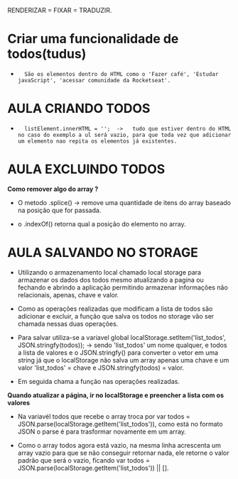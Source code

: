 RENDERIZAR = FIXAR = TRADUZIR.


# Criar uma funcionalidade de todos(tudus)

-       São os elementos dentro do HTML como o 'Fazer café', 'Estudar javaScript', 'acessar comunidade da Rocketseat'.

# AULA CRIANDO TODOS

-       listElement.innerHTML = '';  ->   tudo que estiver dentro do HTML no caso do exemplo a ul será vazio, para que toda vez que adicionar um elemento nao repita os elementos já existentes.


# AULA EXCLUINDO TODOS

**Como remover algo do array ?**

-   O metodo .splice() -> remove uma quantidade de itens do array baseado na posição que for passada.

-   o .indexOf() retorna qual a posição do elemento no array.

# AULA SALVANDO NO STORAGE

-   Utilizando o armazenamento local chamado local storage para armazenar os dados dos todos mesmo atualizando a pagina ou fechando e abrindo a aplicação permitindo armazenar informações não relacionais, apenas, chave e valor.

-   Como as operações realizadas que modificam a lista de todos são adicionar e excluir, a função que salva os todos no storage vão ser chamada nessas duas operações.

-   Para salvar utiliza-se a variavel global localStorage.setItem('list_todos', JSON.stringfy(todos)); -> sendo 'list_todos' um nome qualquer, e todos a lista de valores e o JSON.stringfy() para converter o vetor em uma string já que o localStorage não salva um array apenas uma chave e  um valor     'list_todos' = chave  e  JSON.stringfy(todos) = valor.

-   Em seguida chama a função nas operações realizadas.

**Quando atualizar a página, ir no localStorage e preencher a lista com os valores**

-   Na variavél todos que recebe o array troca por var todos = JSON.parse(localStorage.getItem('list_todos')), como está no formato JSON o parse é para trasformar novamente em um array.

-   Como o array todos agora está vazio, na mesma linha acrescenta um array vazio para que se não conseguir retornar nada, ele retorne o valor padrão que será o vazio, ficando var todos = JSON.parse(localStorage.getItem('list_todos')) || [].

